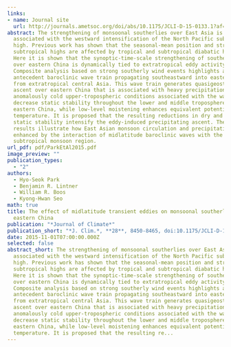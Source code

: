 ```yaml
---
links:
- name: Journal site
  url: http://journals.ametsoc.org/doi/abs/10.1175/JCLI-D-15-0133.1?af=R
abstract: The strengthening of monsoonal southerlies over East Asia is
  associated with the westward intensification of the North Pacific subtropical
  high. Previous work has shown that the seasonal-mean position and strength of
  subtropical highs are affected by tropical and subtropical diabatic heating.
  Here it is shown that the synoptic-time-scale strengthening of southerlies
  over eastern China is dynamically tied to extratropical eddy activity.
  Composite analysis based on strong southerly wind events highlights an
  antecedent baroclinic wave train propagating southeastward into eastern China
  from extratropical central Asia. This wave train generates quasigeostrophic
  ascent over eastern China that is associated with heavy precipitation. The
  anomalously cold upper-tropospheric conditions associated with the wave train
  decrease static stability throughout the lower and middle troposphere in
  eastern China, while low-level moistening enhances equivalent potential
  temperature. It is proposed that the resulting reductions in dry and moist
  static stability intensify the eddy-induced precipitating ascent. These
  results illustrate how East Asian monsoon circulation and precipitation can be
  enhanced by the interaction of midlatitude baroclinic waves with the moist
  subtropical monsoon region.
url_pdf: pdf/ParkEtAl2015.pdf
image_preview: ""
publication_types:
  - "2"
authors:
  - Hyo-Seok Park
  - Benjamin R. Lintner
  - William R. Boos
  - Kyong-Hwan Seo
math: true
title: The effect of midlatitude transient eddies on monsoonal southerlies over
  eastern China
publication: "*Journal of Climate*"
publication_short: "*J. Clim.*, **28**, 8450-8465, doi:10.1175/JCLI-D-15-0133.1"
date: 2015-11-01T07:00:00.000Z
selected: false
abstract_short: The strengthening of monsoonal southerlies over East Asia is
  associated with the westward intensification of the North Pacific subtropical
  high. Previous work has shown that the seasonal-mean position and strength of
  subtropical highs are affected by tropical and subtropical diabatic heating.
  Here it is shown that the synoptic-time-scale strengthening of southerlies
  over eastern China is dynamically tied to extratropical eddy activity.
  Composite analysis based on strong southerly wind events highlights an
  antecedent baroclinic wave train propagating southeastward into eastern China
  from extratropical central Asia. This wave train generates quasigeostrophic
  ascent over eastern China that is associated with heavy precipitation. The
  anomalously cold upper-tropospheric conditions associated with the wave train
  decrease static stability throughout the lower and middle troposphere in
  eastern China, while low-level moistening enhances equivalent potential
  temperature. It is proposed that the resulting re...
---
```

